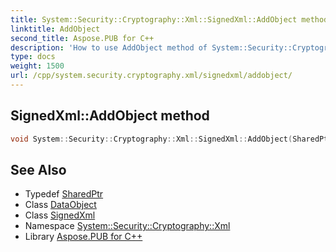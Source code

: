 ```yaml
---
title: System::Security::Cryptography::Xml::SignedXml::AddObject method
linktitle: AddObject
second_title: Aspose.PUB for C++
description: 'How to use AddObject method of System::Security::Cryptography::Xml::SignedXml class in C++.'
type: docs
weight: 1500
url: /cpp/system.security.cryptography.xml/signedxml/addobject/
---
```

## SignedXml::AddObject method




```cpp
void System::Security::Cryptography::Xml::SignedXml::AddObject(SharedPtr<DataObject> dataObject)
```

## See Also

* Typedef [SharedPtr](../../../system/sharedptr/)
* Class [DataObject](../../dataobject/)
* Class [SignedXml](../)
* Namespace [System::Security::Cryptography::Xml](../../)
* Library [Aspose.PUB for C++](../../../)
